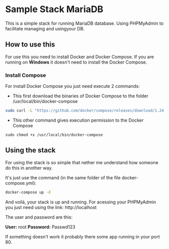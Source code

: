 # Sample Stack MariaDB

This is a simple stack for running MariaDB database. Using PHPMyAdmin to facilitate managing and usingyour DB.

## How to use this

For use this you need to install Docker and Docker Compose. If you are running on **Windows** it doesn't need to install the Docker Compose.

### Install Compose

For install Docker Compose you just need execute 2 commands:

- This first download the binaries of Docker Compose to the folder /usr/local/bin/docker-compose

```bash
sudo curl -L "https://github.com/docker/compose/releases/download/1.24.1/docker-compose-$(uname -s)-$(uname -m)" -o /usr/local/bin/docker-compose
```

- This other command gives execution permission to the Docker Compose

```
sudo chmod +x /usr/local/bin/docker-compose
```

## Using the stack

For using the stack is so simple that nether me understand how someone do this in another way.

It's just use the command (in the same folder of the file docker-compose.yml):

```bash
docker-compose up -d
```

And voilá, your stack is up and running. For acessing your PHPMyAdmin you just need using the link: http://localhost

The user and password are this:

**User:** root
**Password:** Passwd123

If something doesn't work it probably there some app running in your port 80.
